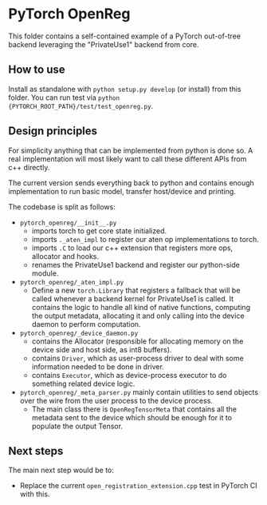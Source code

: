 # PyTorch OpenReg

This folder contains a self-contained example of a PyTorch out-of-tree backend leveraging the "PrivateUse1" backend from core.

## How to use

Install as standalone with `python setup.py develop` (or install) from this folder.
You can run test via `python {PYTORCH_ROOT_PATH}/test/test_openreg.py`.

## Design principles

For simplicity anything that can be implemented from python is done so.
A real implementation will most likely want to call these different APIs from c++ directly.

The current version sends everything back to python and contains enough implementation to run basic model, transfer host/device and printing.

The codebase is split as follows:

- `pytorch_openreg/__init__.py`
  - imports torch to get core state initialized.
  - imports `._aten_impl` to register our aten op implementations to torch.
  - imports `.C` to load our c++ extension that registers more ops, allocator and hooks.
  - renames the PrivateUse1 backend and register our python-side module.
- `pytorch_openreg/_aten_impl.py`
  - Define a new `torch.Library` that registers a fallback that will be called whenever a backend kernel for PrivateUse1 is called. It contains the logic to handle all kind of native functions, computing the output metadata, allocating it and only calling into the device daemon to perform computation.
- `pytorch_openreg/_device_daemon.py`
  - contains the Allocator (responsible for allocating memory on the device side and host side, as int8 buffers).
  - contains `Driver`, which as user-process driver to deal with some information needed to be done in driver.
  - contains `Executor`, which as device-process executor to do something related device logic.
- `pytorch_openreg/_meta_parser.py` mainly contain utilities to send objects over the wire from the user process to the device process.
  - The main class there is `OpenRegTensorMeta` that contains all the metadata sent to the device which should be enough for it to populate the output Tensor.

## Next steps

The main next step would be to:

- Replace the current `open_registration_extension.cpp` test in PyTorch CI with this.
